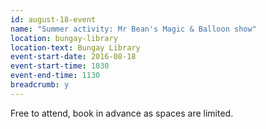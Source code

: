```yaml
---
id: august-18-event
name: "Summer activity: Mr Bean's Magic & Balloon show"
location: bungay-library
location-text: Bungay Library
event-start-date: 2016-08-18
event-start-time: 1030
event-end-time: 1130
breadcrumb: y
---
```

Free to attend, book in advance as spaces are limited.
